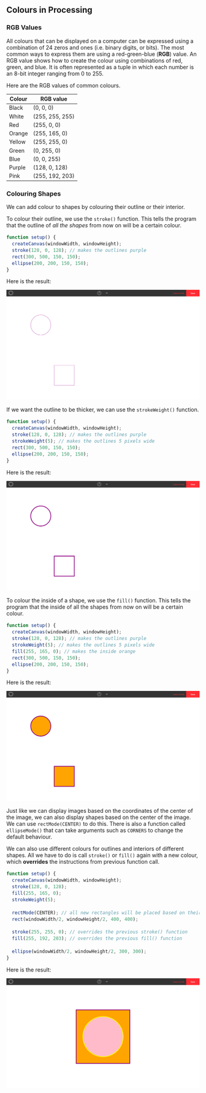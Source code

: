## Colours in Processing

### RGB Values

All colours that can be displayed on a computer can be expressed using a combination of 24 zeros and ones (i.e. binary digits, or bits). The most common ways to express them are using a red-green-blue (**RGB**) value. An RGB value shows how to create the colour using combinations of red, green, and blue. It is often represented as a tuple in which each number is an 8-bit integer ranging from 0 to 255.

Here are the RGB values of common colours.

| Colour | RGB value       |
| ------ | --------------- |
| Black  | (0, 0, 0)       |
| White  | (255, 255, 255) |
| Red    | (255, 0, 0)     |
| Orange | (255, 165, 0)   |
| Yellow | (255, 255, 0)   |
| Green  | (0, 255, 0)     |
| Blue   | (0, 0, 255)     |
| Purple | (128, 0, 128)   |
| Pink   | (255, 192, 203) |

### Colouring Shapes

We can add colour to shapes by colouring their outline or their interior. 

To colour their outline, we use the `stroke()` function. This tells the program that the outline of *all the shapes* from now on will be a certain colour.

```js
function setup() {
  createCanvas(windowWidth, windowHeight);
  stroke(128, 0, 128); // makes the outlines purple
  rect(300, 500, 150, 150);
  ellipse(200, 200, 150, 150);
}
```

Here is the result:

![](../Images/Colour1.png)

If we want the outline to be thicker, we can use the `strokeWeight()` function. 

```js
function setup() {
  createCanvas(windowWidth, windowHeight);
  stroke(128, 0, 128); // makes the outlines purple
  strokeWeight(5); // makes the outlines 5 pixels wide
  rect(300, 500, 150, 150);
  ellipse(200, 200, 150, 150);
}
```

Here is the result:

![](../Images/Colour2.png)

To colour the inside of a shape, we use the `fill()` function. This tells the program that the inside of all the shapes from now on will be a certain colour.

```js
function setup() {
  createCanvas(windowWidth, windowHeight);
  stroke(128, 0, 128); // makes the outlines purple
  strokeWeight(5); // makes the outlines 5 pixels wide
  fill(255, 165, 0); // makes the inside orange
  rect(300, 500, 150, 150);
  ellipse(200, 200, 150, 150);
}
```

Here is the result:

![](../Images/Colour3.png)

Just like we can display images based on the coordinates of the center of the image, we can also display shapes based on the center of the image. We can use `rectMode(CENTER)` to do this. There is also a function called `ellipseMode()` that can take arguments such as `CORNERS` to change the default behaviour.

We can also use different colours for outlines and interiors of different shapes. All we have to do is call `stroke()` or `fill()` again with a new colour, which **overrides** the instructions from previous function call.

```js
function setup() {
  createCanvas(windowWidth, windowHeight);
  stroke(128, 0, 128);
  fill(255, 165, 0);
  strokeWeight(5);
  
  rectMode(CENTER); // all new rectangles will be placed based on their center coordinate
  rect(windowWidth/2, windowHeight/2, 400, 400);
  
  stroke(255, 255, 0); // overrides the previous stroke() function
  fill(255, 192, 203); // overrides the previous fill() function
  
  ellipse(windowWidth/2, windowHeight/2, 300, 300);
}
```

Here is the result:

![](../Images/Colour4.png)
